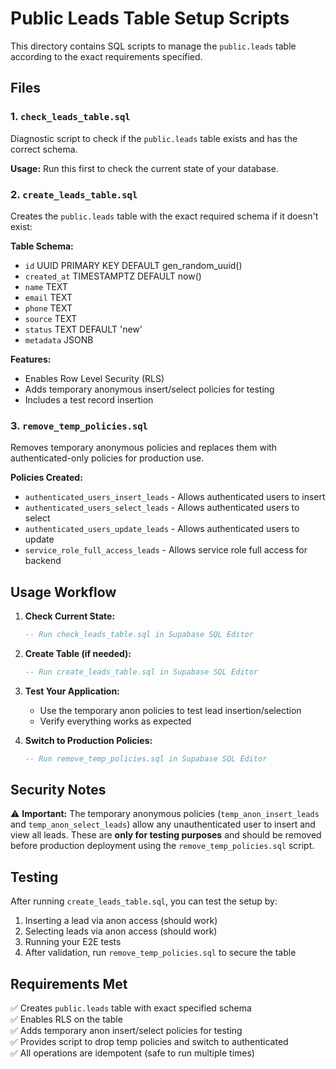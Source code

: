 # Public Leads Table Setup Scripts

This directory contains SQL scripts to manage the `public.leads` table according to the exact requirements specified.

## Files

### 1. `check_leads_table.sql`
Diagnostic script to check if the `public.leads` table exists and has the correct schema.

**Usage:** Run this first to check the current state of your database.

### 2. `create_leads_table.sql`
Creates the `public.leads` table with the exact required schema if it doesn't exist:

**Table Schema:**
- `id` UUID PRIMARY KEY DEFAULT gen_random_uuid()
- `created_at` TIMESTAMPTZ DEFAULT now()
- `name` TEXT
- `email` TEXT
- `phone` TEXT
- `source` TEXT
- `status` TEXT DEFAULT 'new'
- `metadata` JSONB

**Features:**
- Enables Row Level Security (RLS)
- Adds temporary anonymous insert/select policies for testing
- Includes a test record insertion

### 3. `remove_temp_policies.sql`
Removes temporary anonymous policies and replaces them with authenticated-only policies for production use.

**Policies Created:**
- `authenticated_users_insert_leads` - Allows authenticated users to insert
- `authenticated_users_select_leads` - Allows authenticated users to select
- `authenticated_users_update_leads` - Allows authenticated users to update
- `service_role_full_access_leads` - Allows service role full access for backend

## Usage Workflow

1. **Check Current State:**
   ```sql
   -- Run check_leads_table.sql in Supabase SQL Editor
   ```

2. **Create Table (if needed):**
   ```sql
   -- Run create_leads_table.sql in Supabase SQL Editor
   ```

3. **Test Your Application:**
   - Use the temporary anon policies to test lead insertion/selection
   - Verify everything works as expected

4. **Switch to Production Policies:**
   ```sql
   -- Run remove_temp_policies.sql in Supabase SQL Editor
   ```

## Security Notes

⚠️ **Important:** The temporary anonymous policies (`temp_anon_insert_leads` and `temp_anon_select_leads`) allow any unauthenticated user to insert and view all leads. These are **only for testing purposes** and should be removed before production deployment using the `remove_temp_policies.sql` script.

## Testing

After running `create_leads_table.sql`, you can test the setup by:

1. Inserting a lead via anon access (should work)
2. Selecting leads via anon access (should work) 
3. Running your E2E tests
4. After validation, run `remove_temp_policies.sql` to secure the table

## Requirements Met

✅ Creates `public.leads` table with exact specified schema  
✅ Enables RLS on the table  
✅ Adds temporary anon insert/select policies for testing  
✅ Provides script to drop temp policies and switch to authenticated  
✅ All operations are idempotent (safe to run multiple times)